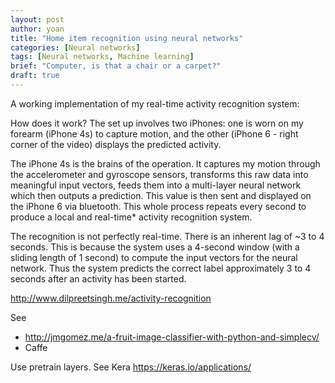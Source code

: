 ```yaml
---
layout: post
author: yoan
title: "Home item recognition using neural networks"
categories: [Neural networks]
tags: [Neural networks, Machine learning]
brief: "Computer, is that a chair or a carpet?"
draft: true
---
```


A working implementation of my real-time activity recognition system:

How does it work?
The set up involves two iPhones: one is worn on my forearm (iPhone 4s) to capture motion, and the other (iPhone 6 - right corner of the video) displays the predicted activity.

The iPhone 4s is the brains of the operation. It captures my motion through the accelerometer and gyroscope sensors, transforms this raw data into meaningful input vectors, feeds them into a multi-layer neural network which then outputs a prediction. This value is then sent and displayed on the iPhone 6 via bluetooth. This whole process repeats every second to produce a local and real-time* activity recognition system.

The recognition is not perfectly real-time. There is an inherent lag of ~3 to 4 seconds. This is because the system uses a 4-second window (with a sliding length of 1 second) to compute the input vectors for the neural network. Thus the system predicts the correct label approximately 3 to 4 seconds after an activity has been started.

http://www.dilpreetsingh.me/activity-recognition

See
* http://jmgomez.me/a-fruit-image-classifier-with-python-and-simplecv/
* Caffe

Use pretrain layers.
See Kera
https://keras.io/applications/
